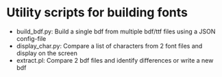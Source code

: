 # Utility scripts for building fonts

* build\_bdf.py: Build a single bdf from multiple bdf/ttf files using a JSON config-file
* display\_char.py: Compare a list of characters from 2 font files and display on the screen
* extract.pl: Compare 2 bdf files and identify differences or write a new bdf
